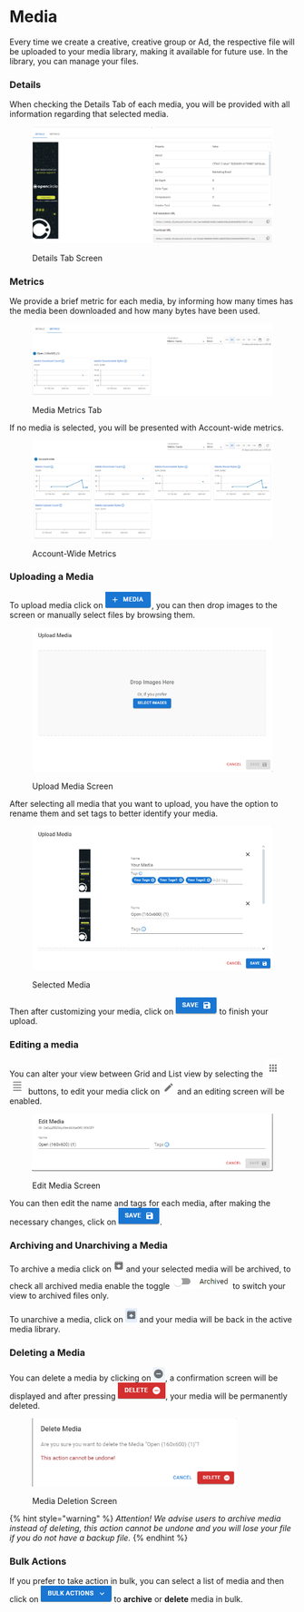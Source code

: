 # Media

Every time we create a creative, creative group or Ad, the respective file will be uploaded to your media library, making it available for future use. In the library, you can manage your files.

### Details

When checking the Details Tab of each media, you will be provided with all information regarding that selected media.

<figure><img src="../.gitbook/assets/image (16).png" alt=""><figcaption><p>Details Tab Screen</p></figcaption></figure>

### Metrics

We provide a brief metric for each media, by informing how many times has the media been downloaded and how many bytes have been used.

<figure><img src="../.gitbook/assets/image (17).png" alt=""><figcaption><p>Media Metrics Tab</p></figcaption></figure>

If no media is selected, you will be presented with Account-wide metrics.

<figure><img src="../.gitbook/assets/image (19).png" alt=""><figcaption><p>Account-Wide Metrics</p></figcaption></figure>

### Uploading a Media

To upload media click on <img src="../.gitbook/assets/image (4).png" alt="Upload Media" data-size="line">, you can then drop images to the screen or manually select files by browsing them.

<figure><img src="../.gitbook/assets/image (1) (5).png" alt="" width="539"><figcaption><p>Upload Media Screen</p></figcaption></figure>

After selecting all media that you want to upload, you have the option to rename them and set tags to better identify your media.

<figure><img src="../.gitbook/assets/image (2) (4).png" alt="" width="539"><figcaption><p>Selected Media</p></figcaption></figure>

Then after customizing your media, click on <img src="../.gitbook/assets/image (3) (4).png" alt="Save" data-size="line"> to finish your upload.

### Editing a media

You can alter your view between Grid and List view by selecting the <img src="../.gitbook/assets/image (5).png" alt="Grid View" data-size="line"> <img src="../.gitbook/assets/image (6).png" alt="List View" data-size="line"> buttons, to edit your media click on <img src="../.gitbook/assets/image (7).png" alt="" data-size="line"> and an editing screen will be enabled.

<figure><img src="../.gitbook/assets/image (8).png" alt=""><figcaption><p>Edit Media Screen</p></figcaption></figure>

You can then edit the name and tags for each media, after making the necessary changes, click on  <img src="../.gitbook/assets/image (3) (4).png" alt="Save" data-size="line">.

### Archiving and Unarchiving a Media

To archive a media click on <img src="../.gitbook/assets/image (9).png" alt="Archive" data-size="line"> and your selected media will be archived, to check all archived media enable the toggle <img src="../.gitbook/assets/image (10).png" alt="" data-size="line"> to switch your view to archived files only.

To unarchive a media, click on <img src="../.gitbook/assets/image (11).png" alt="Unarchive" data-size="line"> and your media will be back in the active media library.

### Deleting a Media

You can delete a media by clicking on <img src="../.gitbook/assets/image (12).png" alt="Delete" data-size="line">, a confirmation screen will be displayed and after pressing ![](<../.gitbook/assets/image (14).png>), your media will be permanently deleted.

<figure><img src="../.gitbook/assets/image (13).png" alt="" width="361"><figcaption><p>Media Deletion Screen</p></figcaption></figure>

{% hint style="warning" %}
_Attention! We advise users to archive media instead of deleting, this action cannot be undone and you will lose your file if you do not have a backup file._
{% endhint %}

### Bulk Actions

If you prefer to take action in bulk, you can select a list of media and then click on <img src="../.gitbook/assets/image (15).png" alt="Bulk Actions" data-size="line"> to **archive** or **delete** media in bulk.
